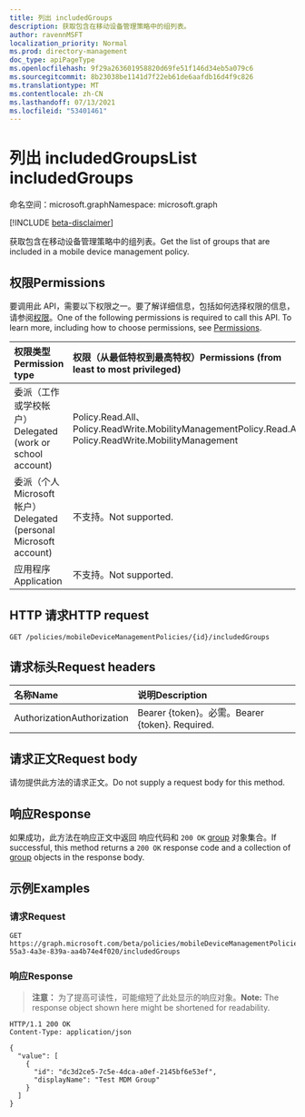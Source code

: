 ```yaml
---
title: 列出 includedGroups
description: 获取包含在移动设备管理策略中的组列表。
author: ravennMSFT
localization_priority: Normal
ms.prod: directory-management
doc_type: apiPageType
ms.openlocfilehash: 9f29a263601958820d69fe51f146d34eb5a079c6
ms.sourcegitcommit: 8b23038be1141d7f22eb61de6aafdb16d4f9c826
ms.translationtype: MT
ms.contentlocale: zh-CN
ms.lasthandoff: 07/13/2021
ms.locfileid: "53401461"
---
```

# <a name="list-includedgroups"></a><span data-ttu-id="11214-103">列出 includedGroups</span><span class="sxs-lookup"><span data-stu-id="11214-103">List includedGroups</span></span>

<span data-ttu-id="11214-104">命名空间：microsoft.graph</span><span class="sxs-lookup"><span data-stu-id="11214-104">Namespace: microsoft.graph</span></span>

[!INCLUDE [beta-disclaimer](../../includes/beta-disclaimer.md)]

<span data-ttu-id="11214-105">获取包含在移动设备管理策略中的组列表。</span><span class="sxs-lookup"><span data-stu-id="11214-105">Get the list of groups that are included in a mobile device management policy.</span></span>

## <a name="permissions"></a><span data-ttu-id="11214-106">权限</span><span class="sxs-lookup"><span data-stu-id="11214-106">Permissions</span></span>

<span data-ttu-id="11214-p101">要调用此 API，需要以下权限之一。要了解详细信息，包括如何选择权限的信息，请参阅[权限](/graph/permissions-reference)。</span><span class="sxs-lookup"><span data-stu-id="11214-p101">One of the following permissions is required to call this API. To learn more, including how to choose permissions, see [Permissions](/graph/permissions-reference).</span></span>

|<span data-ttu-id="11214-109">权限类型</span><span class="sxs-lookup"><span data-stu-id="11214-109">Permission type</span></span>|<span data-ttu-id="11214-110">权限（从最低特权到最高特权）</span><span class="sxs-lookup"><span data-stu-id="11214-110">Permissions (from least to most privileged)</span></span>|
|:---|:---|
|<span data-ttu-id="11214-111">委派（工作或学校帐户）</span><span class="sxs-lookup"><span data-stu-id="11214-111">Delegated (work or school account)</span></span>|<span data-ttu-id="11214-112">Policy.Read.All、Policy.ReadWrite.MobilityManagement</span><span class="sxs-lookup"><span data-stu-id="11214-112">Policy.Read.All, Policy.ReadWrite.MobilityManagement</span></span>|
|<span data-ttu-id="11214-113">委派（个人 Microsoft 帐户）</span><span class="sxs-lookup"><span data-stu-id="11214-113">Delegated (personal Microsoft account)</span></span> | <span data-ttu-id="11214-114">不支持。</span><span class="sxs-lookup"><span data-stu-id="11214-114">Not supported.</span></span>|
|<span data-ttu-id="11214-115">应用程序</span><span class="sxs-lookup"><span data-stu-id="11214-115">Application</span></span> | <span data-ttu-id="11214-116">不支持。</span><span class="sxs-lookup"><span data-stu-id="11214-116">Not supported.</span></span>|

## <a name="http-request"></a><span data-ttu-id="11214-117">HTTP 请求</span><span class="sxs-lookup"><span data-stu-id="11214-117">HTTP request</span></span>

<!-- {
  "blockType": "ignored"
}
-->

``` http
GET /policies/mobileDeviceManagementPolicies/{id}/includedGroups
```

## <a name="request-headers"></a><span data-ttu-id="11214-118">请求标头</span><span class="sxs-lookup"><span data-stu-id="11214-118">Request headers</span></span>

|<span data-ttu-id="11214-119">名称</span><span class="sxs-lookup"><span data-stu-id="11214-119">Name</span></span>|<span data-ttu-id="11214-120">说明</span><span class="sxs-lookup"><span data-stu-id="11214-120">Description</span></span>|
|:---|:---|
|<span data-ttu-id="11214-121">Authorization</span><span class="sxs-lookup"><span data-stu-id="11214-121">Authorization</span></span>|<span data-ttu-id="11214-p102">Bearer {token}。必需。</span><span class="sxs-lookup"><span data-stu-id="11214-p102">Bearer {token}. Required.</span></span>|

## <a name="request-body"></a><span data-ttu-id="11214-124">请求正文</span><span class="sxs-lookup"><span data-stu-id="11214-124">Request body</span></span>

<span data-ttu-id="11214-125">请勿提供此方法的请求正文。</span><span class="sxs-lookup"><span data-stu-id="11214-125">Do not supply a request body for this method.</span></span>

## <a name="response"></a><span data-ttu-id="11214-126">响应</span><span class="sxs-lookup"><span data-stu-id="11214-126">Response</span></span>

<span data-ttu-id="11214-127">如果成功，此方法在响应正文中返回 响应代码和 `200 OK` [group](../resources/group.md) 对象集合。</span><span class="sxs-lookup"><span data-stu-id="11214-127">If successful, this method returns a `200 OK` response code and a collection of [group](../resources/group.md) objects in the response body.</span></span>

## <a name="examples"></a><span data-ttu-id="11214-128">示例</span><span class="sxs-lookup"><span data-stu-id="11214-128">Examples</span></span>

### <a name="request"></a><span data-ttu-id="11214-129">请求</span><span class="sxs-lookup"><span data-stu-id="11214-129">Request</span></span>

<!-- {
  "blockType": "request",
  "name": "list_group"
}
-->

``` http
GET https://graph.microsoft.com/beta/policies/mobileDeviceManagementPolicies/ab90bacf-55a3-4a3e-839a-aa4b74e4f020/includedGroups
```

### <a name="response"></a><span data-ttu-id="11214-130">响应</span><span class="sxs-lookup"><span data-stu-id="11214-130">Response</span></span>

><span data-ttu-id="11214-131">**注意：** 为了提高可读性，可能缩短了此处显示的响应对象。</span><span class="sxs-lookup"><span data-stu-id="11214-131">**Note:** The response object shown here might be shortened for readability.</span></span>
<!-- {
  "blockType": "response",
  "truncated": true,
  "@odata.type": "Collection(microsoft.graph.group)"
}
-->

``` http
HTTP/1.1 200 OK
Content-Type: application/json

{
  "value": [
    {
      "id": "dc3d2ce5-7c5e-4dca-a0ef-2145bf6e53ef",
      "displayName": "Test MDM Group"
    }
  ]
}
```
